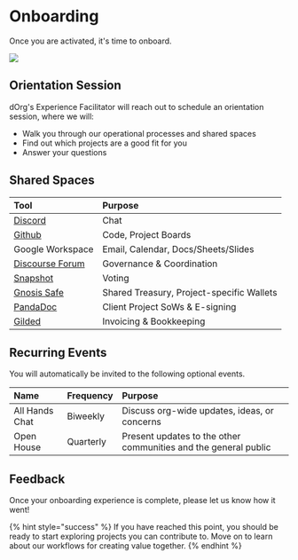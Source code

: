 # Onboarding

Once you are activated, it's time to onboard.

![](../.gitbook/assets/imagen%20%282%29.png)

## Orientation Session

dOrg's Experience Facilitator will reach out to schedule an orientation session, where we will:

* Walk you through our operational processes and shared spaces
* Find out which projects are a good fit for you
* Answer your questions

## Shared Spaces

| Tool | Purpose |
| :--- | :--- |
| [Discord](https://discord.com/invite/6Kujmad) | Chat |
| [Github](https://github.com/dorgtech) | Code, Project Boards |
| Google Workspace | Email, Calendar, Docs/Sheets/Slides |
| [Discourse Forum](https://forum.dorg.tech/) | Governance & Coordination |
| [Snapshot](https://snapshot.org/#/dorg.eth) | Voting |
| [Gnosis Safe](https://gnosis-safe.io/app/#/safes/0xdb22d2d37db92EA7fa6993C9f6Ead55FBb1eF4EA/balances) | Shared Treasury, Project-specific Wallets |
| [PandaDoc](https://app.pandadoc.com/a/#/templates-next?sortBy=name&direction=asc&displayMode=folders_first&mainFilter=all) | Client Project SoWs & E-signing |
| [Gilded](https://app.gilded.finance/auth/login) | Invoicing & Bookkeeping |

## Recurring Events

You will automatically be invited to the following optional events.

| Name | Frequency | Purpose |
| :--- | :--- | :--- |
| All Hands Chat | Biweekly | Discuss org-wide updates, ideas, or concerns |
| Open House | Quarterly | Present updates to the other communities and the general public |

## Feedback

Once your onboarding experience is complete, please let us know how it went!

{% hint style="success" %}
If you have reached this point, you should be ready to start exploring projects you can contribute to. Move on to learn about our workflows for creating value together.
{% endhint %}

